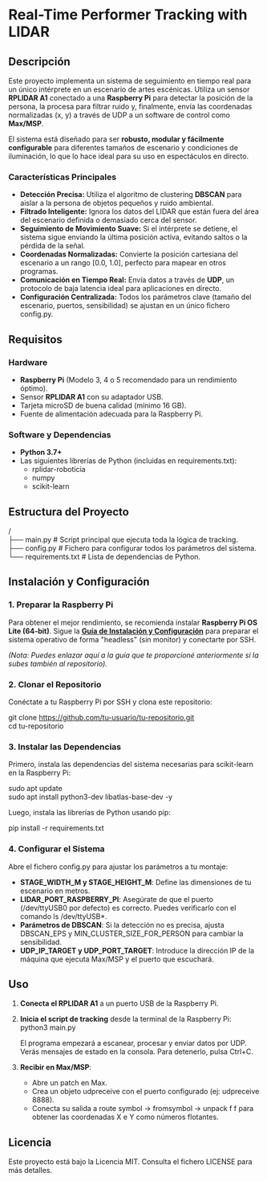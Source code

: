 # **Real-Time Performer Tracking with LIDAR**

## **Descripción**

Este proyecto implementa un sistema de seguimiento en tiempo real para un único intérprete en un escenario de artes escénicas. Utiliza un sensor **RPLIDAR A1** conectado a una **Raspberry Pi** para detectar la posición de la persona, la procesa para filtrar ruido y, finalmente, envía las coordenadas normalizadas (x, y) a través de UDP a un software de control como **Max/MSP**.

El sistema está diseñado para ser **robusto, modular y fácilmente configurable** para diferentes tamaños de escenario y condiciones de iluminación, lo que lo hace ideal para su uso en espectáculos en directo.

### **Características Principales**

* **Detección Precisa:** Utiliza el algoritmo de clustering **DBSCAN** para aislar a la persona de objetos pequeños y ruido ambiental.  
* **Filtrado Inteligente:** Ignora los datos del LIDAR que están fuera del área del escenario definida o demasiado cerca del sensor.  
* **Seguimiento de Movimiento Suave:** Si el intérprete se detiene, el sistema sigue enviando la última posición activa, evitando saltos o la pérdida de la señal.  
* **Coordenadas Normalizadas:** Convierte la posición cartesiana del escenario a un rango \[0.0, 1.0\], perfecto para mapear en otros programas.  
* **Comunicación en Tiempo Real:** Envía datos a través de **UDP**, un protocolo de baja latencia ideal para aplicaciones en directo.  
* **Configuración Centralizada:** Todos los parámetros clave (tamaño del escenario, puertos, sensibilidad) se ajustan en un único fichero config.py.

## **Requisitos**

### **Hardware**

* **Raspberry Pi** (Modelo 3, 4 o 5 recomendado para un rendimiento óptimo).  
* Sensor **RPLIDAR A1** con su adaptador USB.  
* Tarjeta microSD de buena calidad (mínimo 16 GB).  
* Fuente de alimentación adecuada para la Raspberry Pi.

### **Software y Dependencias**

* **Python 3.7+**  
* Las siguientes librerías de Python (incluidas en requirements.txt):  
  * rplidar-roboticia  
  * numpy  
  * scikit-learn

## **Estructura del Proyecto**

/  
├── main.py             \# Script principal que ejecuta toda la lógica de tracking.  
├── config.py           \# Fichero para configurar todos los parámetros del sistema.  
└── requirements.txt    \# Lista de dependencias de Python.

## **Instalación y Configuración**

### **1\. Preparar la Raspberry Pi**

Para obtener el mejor rendimiento, se recomienda instalar **Raspberry Pi OS Lite (64-bit)**. Sigue la [**Guía de Instalación y Configuración**](http://docs.google.com/URL_A_TU_GUIA.md) para preparar el sistema operativo de forma "headless" (sin monitor) y conectarte por SSH.

*(Nota: Puedes enlazar aquí a la guía que te proporcioné anteriormente si la subes también al repositorio).*

### **2\. Clonar el Repositorio**

Conéctate a tu Raspberry Pi por SSH y clona este repositorio:

git clone https://github.com/tu-usuario/tu-repositorio.git  
cd tu-repositorio

### **3\. Instalar las Dependencias**

Primero, instala las dependencias del sistema necesarias para scikit-learn en la Raspberry Pi:

sudo apt update  
sudo apt install python3-dev libatlas-base-dev \-y

Luego, instala las librerías de Python usando pip:

pip install \-r requirements.txt

### **4\. Configurar el Sistema**

Abre el fichero config.py para ajustar los parámetros a tu montaje:

* **STAGE\_WIDTH\_M y STAGE\_HEIGHT\_M**: Define las dimensiones de tu escenario en metros.  
* **LIDAR\_PORT\_RASPBERRY\_PI**: Asegúrate de que el puerto (/dev/ttyUSB0 por defecto) es correcto. Puedes verificarlo con el comando ls /dev/ttyUSB\*.  
* **Parámetros de DBSCAN**: Si la detección no es precisa, ajusta DBSCAN\_EPS y MIN\_CLUSTER\_SIZE\_FOR\_PERSON para cambiar la sensibilidad.  
* **UDP\_IP\_TARGET y UDP\_PORT\_TARGET**: Introduce la dirección IP de la máquina que ejecuta Max/MSP y el puerto que escuchará.

## **Uso**

1. **Conecta el RPLIDAR A1** a un puerto USB de la Raspberry Pi.  
2. **Inicia el script de tracking** desde la terminal de la Raspberry Pi:  
   python3 main.py

   El programa empezará a escanear, procesar y enviar datos por UDP. Verás mensajes de estado en la consola. Para detenerlo, pulsa Ctrl+C.  
3. **Recibir en Max/MSP**:  
   * Abre un patch en Max.  
   * Crea un objeto udpreceive con el puerto configurado (ej: udpreceive 8888).  
   * Conecta su salida a route symbol \-\> fromsymbol \-\> unpack f f para obtener las coordenadas X e Y como números flotantes.

## **Licencia**

Este proyecto está bajo la Licencia MIT. Consulta el fichero LICENSE para más detalles.